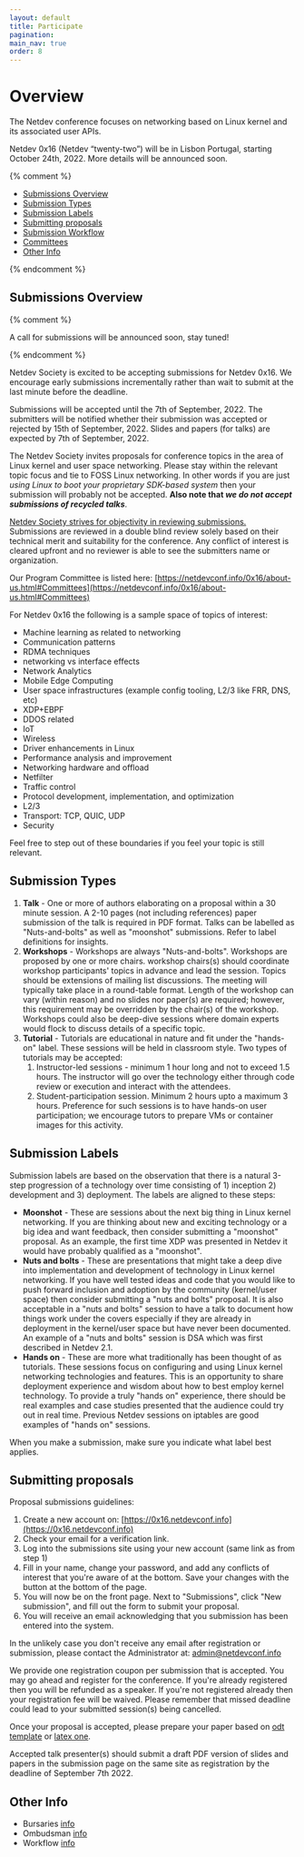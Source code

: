 ```yaml
---
layout: default
title: Participate
pagination:
main_nav: true
order: 8
---
```


# Overview

The Netdev conference focuses on networking based on Linux kernel and its associated user APIs.

Netdev 0x16 (Netdev “twenty-two”) will be in Lisbon Portugal, starting October 24th, 2022. More details will be announced soon.

{% comment %}

- [Submissions Overview](#submission)
- [Submission Types](#types)
- [Submission Labels](#labels)
- [Submitting proposals](#proposals)
- [Submission Workflow](pc_review.html)
- [Committees](about-us.html#Committees)
- [Other Info](#info)

{% endcomment %}

## Submissions Overview

{% comment %}

A call for submissions will be announced soon, stay tuned!

{% endcomment %}

Netdev Society is excited to be accepting submissions for Netdev 0x16. We
encourage early submissions incrementally rather than wait to submit at the
last minute before the deadline.

Submissions will be accepted until the 7th of September, 2022. The submitters
will be notified whether their submission was accepted or rejected by 15th of
September, 2022. Slides and papers (for talks) are expected by 7th of
September, 2022.

The Netdev Society invites proposals for conference topics in the area of Linux
kernel and user space networking. Please stay within the relevant topic focus
and tie to FOSS Linux networking. In other words if you are just _using Linux
to boot your proprietary SDK-based system_ then your submission will probably
not be accepted. **Also note that _we do not accept submissions of recycled
talks_**.

<ins>Netdev Society strives for objectivity in reviewing submissions. </ins>
Submissions are reviewed in a double blind review solely based on their
technical merit and suitability for the conference. Any conflict of interest is
cleared upfront and no reviewer is able to see the submitters name or
organization.

Our Program Committee is listed here:
[https://netdevconf.info/0x16/about-us.html#Committees](https://netdevconf.info/0x16/about-us.html#Committees)

For Netdev 0x16 the following is a sample space of topics of interest:

- Machine learning as related to networking
- Communication patterns
- RDMA techniques
- networking vs interface effects
- Network Analytics
- Mobile Edge Computing
- User space infrastructures (example config tooling, L2/3 like FRR, DNS, etc)
- XDP+EBPF
- DDOS related
- IoT
- Wireless
- Driver enhancements in Linux
- Performance analysis and improvement
- Networking hardware and offload
- Netfilter
- Traffic control
- Protocol development, implementation, and optimization
- L2/3
- Transport: TCP, QUIC, UDP
- Security

Feel free to step out of these boundaries if you feel your topic is still relevant.

## Submission Types

1.  **Talk** - One or more of authors elaborating on a proposal within a 30
    minute session. A 2-10 pages (not including references) paper submission of
    the talk is required in PDF format. Talks can be labelled as
    "Nuts-and-bolts" as well as "moonshot" submissions. Refer to label
    definitions for insights.
2.  **Workshops** - Workshops are always "Nuts-and-bolts". Workshops are
    proposed by one or more chairs. workshop chairs(s) should coordinate
    workshop participants' topics in advance and lead the session. Topics
    should be extensions of mailing list discussions. The meeting will
    typically take place in a round-table format. Length of the workshop can
    vary (within reason) and no slides nor paper(s) are required; however, this
    requirement may be overridden by the chair(s) of the workshop. Workshops
    could also be deep-dive sessions where domain experts would flock to
    discuss details of a specific topic.
3.  **Tutorial** - Tutorials are educational in nature and fit under the
    "hands-on" label. These sessions will be held in classroom style. Two types
    of tutorials may be accepted:
    1.  Instructor-led sessions - minimum 1 hour long and not to exceed 1.5
        hours. The instructor will go over the technology either through code
        review or execution and interact with the attendees.
    2.  Student-participation session. Minimum 2 hours upto a maximum 3 hours.
        Preference for such sessions is to have hands-on user participation; we
        encourage tutors to prepare VMs or container images for this activity.

## Submission Labels

Submission labels are based on the observation that there is a natural 3-step
progression of a technology over time consisting of 1) inception 2) development
and 3) deployment. The labels are aligned to these steps:

- **Moonshot** - These are sessions about the next big thing in Linux kernel
  networking. If you are thinking about new and exciting technology or a big
  idea and want feedback, then consider submitting a "moonshot" proposal. As an
  example, the first time XDP was presented in Netdev it would have probably
  qualified as a "moonshot".
- **Nuts and bolts** - These are presentations that might take a deep dive into
  implementation and development of technology in Linux kernel networking. If
  you have well tested ideas and code that you would like to push forward
  inclusion and adoption by the community (kernel/user space) then consider
  submitting a "nuts and bolts" proposal. It is also acceptable in a "nuts and
  bolts" session to have a talk to document how things work under the covers
  especially if they are already in deployment in the kernel/user space but
  have never been documented. An example of a "nuts and bolts" session is DSA
  which was first described in Netdev 2.1.
- **Hands on** - These are more what traditionally has been thought of as
  tutorials. These sessions focus on configuring and using Linux kernel
  networking technologies and features. This is an opportunity to share
  deployment experience and wisdom about how to best employ kernel technology.
  To provide a truly "hands on" experience, there should be real examples and
  case studies presented that the audience could try out in real time. Previous
  Netdev sessions on iptables are good examples of "hands on" sessions.

When you make a submission, make sure you indicate what label best applies.

## Submitting proposals

Proposal submissions guidelines:

1.  Create a new account on:
    [https://0x16.netdevconf.info](https://0x16.netdevconf.info)
2.  Check your email for a verification link.
3.  Log into the submissions site using your new account (same link as from
    step 1)
4.  Fill in your name, change your password, and add any conflicts of interest
    that you're aware of at the bottom. Save your changes with the button at
    the bottom of the page.
5.  You will now be on the front page. Next to "Submissions", click "New
    submission", and fill out the form to submit your proposal.
6.  You will receive an email acknowledging that you submission has been
    entered into the system.

In the unlikely case you don't receive any email after registration or
submission, please contact the Administrator at: admin@netdevconf.info

We provide one registration coupon per submission that is accepted. You may go
ahead and register for the conference. If you're already registered then you
will be refunded as a speaker. If you're not registered already then your
registration fee will be waived. Please remember that missed deadline could
lead to your submitted session(s) being cancelled.

Once your proposal is accepted, please prepare your paper based on [odt
template](../netdevconf-template.odt) or [latex one](../ISEA-Latex.zip).

Accepted talk presenter(s) should submit a draft PDF version of slides and
papers in the submission page on the same site as registration by the deadline
of September 7th 2022.

## Other Info

- Bursaries [info](bursaries.html)
- Ombudsman [info](ombudsman.html)
- Workflow [info](pc_review.html)

